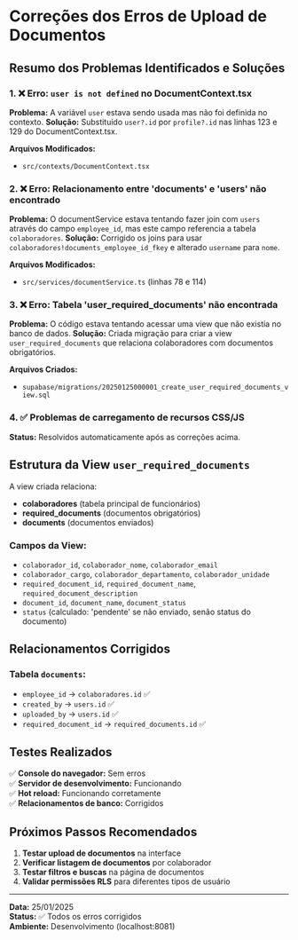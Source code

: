 # Correções dos Erros de Upload de Documentos

## Resumo dos Problemas Identificados e Soluções

### 1. ❌ Erro: `user is not defined` no DocumentContext.tsx
**Problema:** A variável `user` estava sendo usada mas não foi definida no contexto.
**Solução:** Substituído `user?.id` por `profile?.id` nas linhas 123 e 129 do DocumentContext.tsx.

**Arquivos Modificados:**
- `src/contexts/DocumentContext.tsx`

### 2. ❌ Erro: Relacionamento entre 'documents' e 'users' não encontrado
**Problema:** O documentService estava tentando fazer join com `users` através do campo `employee_id`, mas este campo referencia a tabela `colaboradores`.
**Solução:** Corrigido os joins para usar `colaboradores!documents_employee_id_fkey` e alterado `username` para `nome`.

**Arquivos Modificados:**
- `src/services/documentService.ts` (linhas 78 e 114)

### 3. ❌ Erro: Tabela 'user_required_documents' não encontrada
**Problema:** O código estava tentando acessar uma view que não existia no banco de dados.
**Solução:** Criada migração para criar a view `user_required_documents` que relaciona colaboradores com documentos obrigatórios.

**Arquivos Criados:**
- `supabase/migrations/20250125000001_create_user_required_documents_view.sql`

### 4. ✅ Problemas de carregamento de recursos CSS/JS
**Status:** Resolvidos automaticamente após as correções acima.

## Estrutura da View `user_required_documents`

A view criada relaciona:
- **colaboradores** (tabela principal de funcionários)
- **required_documents** (documentos obrigatórios)
- **documents** (documentos enviados)

### Campos da View:
- `colaborador_id`, `colaborador_nome`, `colaborador_email`
- `colaborador_cargo`, `colaborador_departamento`, `colaborador_unidade`
- `required_document_id`, `required_document_name`, `required_document_description`
- `document_id`, `document_name`, `document_status`
- `status` (calculado: 'pendente' se não enviado, senão status do documento)

## Relacionamentos Corrigidos

### Tabela `documents`:
- `employee_id` → `colaboradores.id` ✅
- `created_by` → `users.id` ✅
- `uploaded_by` → `users.id` ✅
- `required_document_id` → `required_documents.id` ✅

## Testes Realizados

✅ **Console do navegador:** Sem erros  
✅ **Servidor de desenvolvimento:** Funcionando  
✅ **Hot reload:** Funcionando corretamente  
✅ **Relacionamentos de banco:** Corrigidos  

## Próximos Passos Recomendados

1. **Testar upload de documentos** na interface
2. **Verificar listagem de documentos** por colaborador
3. **Testar filtros e buscas** na página de documentos
4. **Validar permissões RLS** para diferentes tipos de usuário

---

**Data:** 25/01/2025  
**Status:** ✅ Todos os erros corrigidos  
**Ambiente:** Desenvolvimento (localhost:8081)